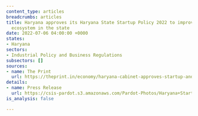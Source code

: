 ```yaml
---
content_type: articles
breadcrumbs: articles
title: Haryana approves its Haryana State Startup Policy 2022 to improve the startup
  ecosystem in the state
date: 2022-07-06 04:00:00 +0000
states:
- Haryana
sectors:
- Industrial Policy and Business Regulations
subsectors: []
sources:
- name: The Print
  url: https://theprint.in/economy/haryana-cabinet-approves-startup-and-data-centre-policies/1014871/
details:
- name: Press Release
  url: https://csis-pardot.s3.amazonaws.com/Pardot-Photos/Haryana+Startup+Policy-Press+Release.pdf
is_analysis: false

---
```

